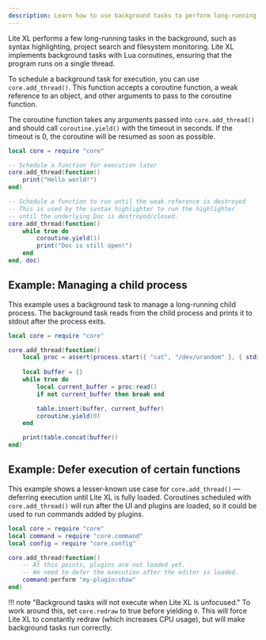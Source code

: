 ```yaml
---
description: Learn how to use background tasks to perform long-running operations in Lite XL.
---
```


Lite XL performs a few long-running tasks in the background, such as syntax highlighting, project search
and filesystem monitoring.
Lite XL implements background tasks with Lua coroutines, ensuring that the program runs on a single thread.

To schedule a background task for execution, you can use `core.add_thread()`.
This function accepts a coroutine function, a weak reference to an object, and other arguments
to pass to the coroutine function.

The coroutine function takes any arguments passed into `core.add_thread()`
and should call `coroutine.yield()` with the timeout in seconds.
If the timeout is 0, the coroutine will be resumed as soon as possible.

```lua
local core = require "core"

-- Schedule a function for execution later
core.add_thread(function()
    print("Hello world!")
end)

-- Schedule a function to run until the weak reference is destroyed
-- This is used by the syntax highlighter to run the highlighter
-- until the underlying Doc is destroyed/closed.
core.add_thread(function()
    while true do
        coroutine.yield(1)
        print("Doc is still open!")
    end
end, doc)
```

## Example: Managing a child process

This example uses a background task to manage a long-running child process.
The background task reads from the child process and prints it to stdout after the process exits.

```lua
local core = require "core"

core.add_thread(function()
    local proc = assert(process.start({ "cat", "/dev/urandom" }, { stdin = process.REDIRECT_PIPE }))
    
    local buffer = {}
    while true do
        local current_buffer = proc:read()
        if not current_buffer then break end

        table.insert(buffer, current_buffer)
        coroutine.yield(0)
    end

    print(table.concat(buffer))
end)
```

## Example: Defer execution of certain functions

This example shows a lesser-known use case for `core.add_thread()` — deferring execution
until Lite XL is fully loaded.
Coroutines scheduled with `core.add_thread()` will run after the UI and plugins are loaded,
so it could be used to run commands added by plugins.

```lua
local core = require "core"
local command = require "core.command"
local config = require "core.config"

core.add_thread(function()
    -- At this points, plugins are not loaded yet.
    -- We need to defer the execution after the editor is loaded.
    command:perform "my-plugin:show"
end)
```

!!! note "Background tasks will not execute when Lite XL is unfocused."
    To work around this, set `core.redraw` to true before yielding `0`.
    This will force Lite XL to constantly redraw (which increases CPU usage),
    but will make background tasks run correctly.
